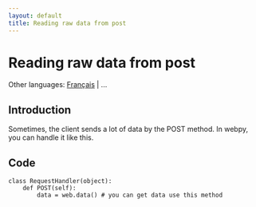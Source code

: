 ```yaml
---
layout: default
title: Reading raw data from post
---
```


# Reading raw data from post

Other languages: [Français](/../cookbook/postbasic.fr) | ...

## Introduction

Sometimes, the client sends a lot of data by the POST method. In webpy, you can handle it like this.

## Code

    class RequestHandler(object):
        def POST(self):
            data = web.data() # you can get data use this method
